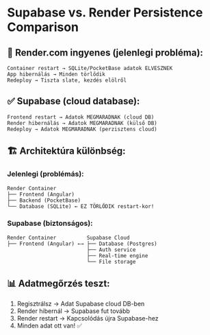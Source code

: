# Supabase vs. Render Persistence Comparison

## 🚫 **Render.com ingyenes (jelenlegi probléma):**
```
Container restart → SQLite/PocketBase adatok ELVESZNEK
App hibernálás → Minden törlődik
Redeploy → Tiszta slate, kezdés elölről
```

## ✅ **Supabase (cloud database):**
```
Frontend restart → Adatok MEGMARADNAK (cloud DB)
Render hibernálás → Adatok MEGMARADNAK (külső DB)
Redeploy → Adatok MEGMARADNAK (perzisztens cloud)
```

## 🏗️ **Architektúra különbség:**

### Jelenlegi (problémás):
```
Render Container
├── Frontend (Angular)
├── Backend (PocketBase)
└── Database (SQLite) ← EZ TÖRLŐDIK restart-kor!
```

### Supabase (biztonságos):
```
Render Container          Supabase Cloud
├── Frontend (Angular) ←→ ├── Database (Postgres)
                          ├── Auth service
                          ├── Real-time engine
                          └── File storage
```

## 📊 **Adatmegőrzés teszt:**
1. Regisztrálsz → Adat Supabase cloud DB-ben
2. Render hibernál → Supabase fut tovább
3. Render restart → Kapcsolódás újra Supabase-hez
4. Minden adat ott van! ✅
